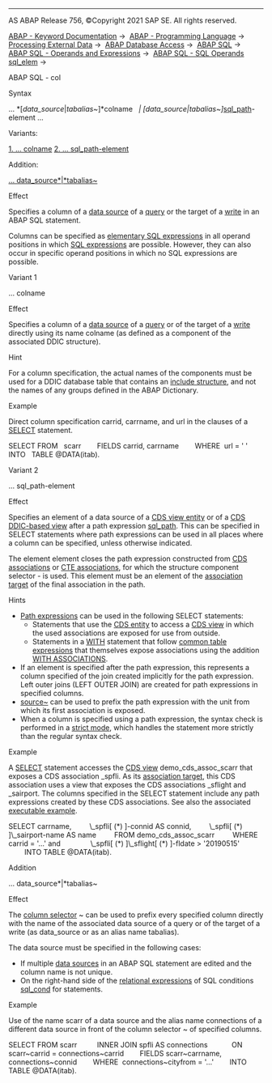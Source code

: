   

* * *

AS ABAP Release 756, ©Copyright 2021 SAP SE. All rights reserved.

[ABAP - Keyword Documentation](https://help.sap.com/doc/abapdocu_756_index_htm/7.56/en-US/abenabap.htm) →  [ABAP - Programming Language](https://help.sap.com/doc/abapdocu_756_index_htm/7.56/en-US/abenabap_reference.htm) →  [Processing External Data](https://help.sap.com/doc/abapdocu_756_index_htm/7.56/en-US/abenabap_language_external_data.htm) →  [ABAP Database Access](https://help.sap.com/doc/abapdocu_756_index_htm/7.56/en-US/abendb_access.htm) →  [ABAP SQL](https://help.sap.com/doc/abapdocu_756_index_htm/7.56/en-US/abenabap_sql.htm) →  [ABAP SQL - Operands and Expressions](https://help.sap.com/doc/abapdocu_756_index_htm/7.56/en-US/abenabap_sql_operands.htm) →  [ABAP SQL - SQL Operands sql\_elem](https://help.sap.com/doc/abapdocu_756_index_htm/7.56/en-US/abensql_operands.htm) → 

ABAP SQL - col

Syntax

... *\[*data\_source*|*tabalias~*\]*colname
  *|* *\[*data\_source*|*tabalias~*\]*[sql\_path](https://help.sap.com/doc/abapdocu_756_index_htm/7.56/en-US/abenabap_sql_path.htm)\-element ...

Variants:

[1\. ... colname](#!ABAP_VARIANT_1@1@)
[2\. ... sql\_path-element](#!ABAP_VARIANT_2@2@)

Addition:

[... data\_source*|*tabalias~](#!ABAP_ONE_ADD@1@)

Effect

Specifies a column of a [data source](https://help.sap.com/doc/abapdocu_756_index_htm/7.56/en-US/abapselect_data_source.htm) of a [query](https://help.sap.com/doc/abapdocu_756_index_htm/7.56/en-US/abenquery_glosry.htm "Glossary Entry") or the target of a [write](https://help.sap.com/doc/abapdocu_756_index_htm/7.56/en-US/abenabap_sql_writing.htm) in an ABAP SQL statement.

Columns can be specified as [elementary SQL expressions](https://help.sap.com/doc/abapdocu_756_index_htm/7.56/en-US/abensql_elem.htm) in all operand positions in which [SQL expressions](https://help.sap.com/doc/abapdocu_756_index_htm/7.56/en-US/abapsql_expr.htm) are possible. However, they can also occur in specific operand positions in which no SQL expressions are possible.

Variant 1   

... colname

Effect

Specifies a column of a [data source](https://help.sap.com/doc/abapdocu_756_index_htm/7.56/en-US/abapselect_data_source.htm) of a [query](https://help.sap.com/doc/abapdocu_756_index_htm/7.56/en-US/abenquery_glosry.htm "Glossary Entry") or of the target of a [write](https://help.sap.com/doc/abapdocu_756_index_htm/7.56/en-US/abenabap_sql_writing.htm) directly using its name colname (as defined as a component of the associated DDIC structure).

Hint

For a column specification, the actual names of the components must be used for a DDIC database table that contains an [include structure](https://help.sap.com/doc/abapdocu_756_index_htm/7.56/en-US/abenddic_include_structure.htm), and not the names of any groups defined in the ABAP Dictionary.

Example

Direct column specification carrid, carrname, and url in the clauses of a [SELECT](https://help.sap.com/doc/abapdocu_756_index_htm/7.56/en-US/abapselect.htm) statement.

SELECT FROM   scarr
       FIELDS carrid, carrname
       WHERE  url = ' '
       INTO   TABLE @DATA(itab).

Variant 2   

... sql\_path-element

Effect

Specifies an element of a data source of a [CDS view entity](https://help.sap.com/doc/abapdocu_756_index_htm/7.56/en-US/abencds_data_source_v2.htm) or of a [CDS DDIC-based view](https://help.sap.com/doc/abapdocu_756_index_htm/7.56/en-US/abencds_data_source_v1.htm) after a path expression [sql\_path](https://help.sap.com/doc/abapdocu_756_index_htm/7.56/en-US/abenabap_sql_path.htm). This can be specified in SELECT statements where path expressions can be used in all places where a column can be specified, unless otherwise indicated.

The element element closes the path expression constructed from [CDS associations](https://help.sap.com/doc/abapdocu_756_index_htm/7.56/en-US/abencds_association_glosry.htm "Glossary Entry") or [CTE associations](https://help.sap.com/doc/abapdocu_756_index_htm/7.56/en-US/abencte_association_glosry.htm "Glossary Entry"), for which the structure component selector \- is used. This element must be an element of the [association target](https://help.sap.com/doc/abapdocu_756_index_htm/7.56/en-US/abenassociation_target_glosry.htm "Glossary Entry") of the final association in the path.

Hints

-   [Path expressions](https://help.sap.com/doc/abapdocu_756_index_htm/7.56/en-US/abenabap_sql_path.htm) can be used in the following SELECT statements:
    -   Statements that use the [CDS entity](https://help.sap.com/doc/abapdocu_756_index_htm/7.56/en-US/abencds_entity_glosry.htm "Glossary Entry") to access a [CDS view](https://help.sap.com/doc/abapdocu_756_index_htm/7.56/en-US/abencds_view_glosry.htm "Glossary Entry") in which the used associations are exposed for use from outside.
    -   Statements in a [WITH](https://help.sap.com/doc/abapdocu_756_index_htm/7.56/en-US/abapwith.htm) statement that follow [common table expressions](https://help.sap.com/doc/abapdocu_756_index_htm/7.56/en-US/abencommon_table_expression_glosry.htm "Glossary Entry") that themselves expose associations using the addition [WITH ASSOCIATIONS](https://help.sap.com/doc/abapdocu_756_index_htm/7.56/en-US/abapwith_associations.htm).
-   If an element is specified after the path expression, this represents a column specified of the join created implicitly for the path expression. Left outer joins (LEFT OUTER JOIN) are created for path expressions in specified columns.
-   [source~](https://help.sap.com/doc/abapdocu_756_index_htm/7.56/en-US/abenabap_sql_path.htm) can be used to prefix the path expression with the unit from which its first association is exposed.
-   When a column is specified using a path expression, the syntax check is performed in a [strict mode](https://help.sap.com/doc/abapdocu_756_index_htm/7.56/en-US/abenabap_sql_strictmode_750.htm), which handles the statement more strictly than the regular syntax check.

Example

A [SELECT](https://help.sap.com/doc/abapdocu_756_index_htm/7.56/en-US/abapselect.htm) statement accesses the [CDS view](https://help.sap.com/doc/abapdocu_756_index_htm/7.56/en-US/abencds_view_glosry.htm "Glossary Entry") demo\_cds\_assoc\_scarr that exposes a CDS association \_spfli. As its [association target](https://help.sap.com/doc/abapdocu_756_index_htm/7.56/en-US/abenassociation_target_glosry.htm "Glossary Entry"), this CDS association uses a view that exposes the CDS associations \_sflight and \_sairport. The columns specified in the SELECT statement include any path expressions created by these CDS associations. See also the associated [executable example](https://help.sap.com/doc/abapdocu_756_index_htm/7.56/en-US/abenpath_expr_in_colspec_abexa.htm).

SELECT carrname,
        \\\_spfli\[ (\*) \]-connid AS connid,
        \\\_spfli\[ (\*) \]\\\_sairport-name AS name
        FROM demo\_cds\_assoc\_scarr
        WHERE carrid = '...' and
              \\\_spfli\[ (\*) \]\\\_sflight\[ (\*) \]-fldate > '20190515'
        INTO TABLE @DATA(itab).

Addition   

... data\_source*|*tabalias~

Effect

The [column selector](https://help.sap.com/doc/abapdocu_756_index_htm/7.56/en-US/abentable_comp_selector_glosry.htm "Glossary Entry") ~ can be used to prefix every specified column directly with the name of the associated data source of a query or of the target of a write (as data\_source or as an alias name tabalias).

The data source must be specified in the following cases:

-   If multiple [data sources](https://help.sap.com/doc/abapdocu_756_index_htm/7.56/en-US/abapselect_data_source.htm) in an ABAP SQL statement are edited and the column name is not unique.
-   On the right-hand side of the [relational expressions](https://help.sap.com/doc/abapdocu_756_index_htm/7.56/en-US/abenabap_sql_stmt_logexp.htm) of SQL conditions [sql\_cond](https://help.sap.com/doc/abapdocu_756_index_htm/7.56/en-US/abenasql_cond.htm) for statements.

Example

Use of the name scarr of a data source and the alias name connections of a different data source in front of the column selector ~ of specified columns.

SELECT FROM scarr
         INNER JOIN spfli AS connections
           ON scarr~carrid = connections~carrid
       FIELDS scarr~carrname, connections~connid
       WHERE  connections~cityfrom = '...'
       INTO TABLE @DATA(itab).